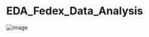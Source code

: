 # EDA_Fedex_Data_Analysis
![image](https://github.com/user-attachments/assets/6f462237-cc88-409e-81b7-15ff63724686)

